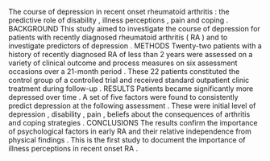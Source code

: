 The course of depression in recent onset rheumatoid arthritis : the predictive role of disability , illness perceptions , pain and coping . BACKGROUND This study aimed to investigate the course of depression for patients with recently diagnosed rheumatoid arthritis ( RA ) and to investigate predictors of depression . METHODS Twenty-two patients with a history of recently diagnosed RA of less than 2 years were assessed on a variety of clinical outcome and process measures on six assessment occasions over a 21-month period . These 22 patients constituted the control group of a controlled trial and received standard outpatient clinic treatment during follow-up . RESULTS Patients became significantly more depressed over time . A set of five factors were found to consistently predict depression at the following assessment . These were initial level of depression , disability , pain , beliefs about the consequences of arthritis and coping strategies . CONCLUSIONS The results confirm the importance of psychological factors in early RA and their relative independence from physical findings . This is the first study to document the importance of illness perceptions in recent onset RA . 